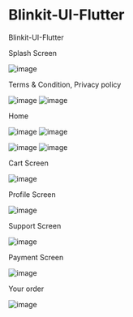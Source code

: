 # Blinkit-UI-Flutter
 Blinkit-UI-Flutter


 Splash Screen
  
  ![image](https://github.com/user-attachments/assets/451aa158-a842-426d-ba17-75e6605f48e4)

  
Terms & Condition, Privacy policy


  ![image](https://github.com/user-attachments/assets/e01d0635-8b6c-4307-88a6-5feb668ddf4b)  ![image](https://github.com/user-attachments/assets/a4bd9ac9-843f-41b5-bed8-f135bd68bfa5)


Home
 

  ![image](https://github.com/user-attachments/assets/0c20b691-fddd-4261-84b7-441fcb4d5946)  ![image](https://github.com/user-attachments/assets/375eacbb-010c-4f77-8089-f7f6ba662333)




  ![image](https://github.com/user-attachments/assets/d6a2ab7e-db16-4a56-99aa-cdd6e8427b44)  ![image](https://github.com/user-attachments/assets/138502cd-009e-4736-ba87-3c2860d66130)



Cart Screen

  ![image](https://github.com/user-attachments/assets/f8b4b070-5ebc-40b2-b72a-b39552687f84)



Profile Screen

  ![image](https://github.com/user-attachments/assets/610811b1-6c34-4419-9e47-4d3d1909b7fe)



Support Screen

  ![image](https://github.com/user-attachments/assets/a9a61876-1176-4957-94de-d49b5e37c2e6)



Payment Screen

  ![image](https://github.com/user-attachments/assets/67fb9aac-c29b-4a9c-af8b-8ef27f10cfaf)


Your order

  ![image](https://github.com/user-attachments/assets/234f1508-a177-4285-8a24-0d1daa544e44)


